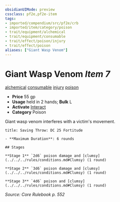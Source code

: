 ```yaml
---
obsidianUIMode: preview
cssclass: pf2e,pf2e-item
tags:
- imported/compendium/src/pf2e/crb
- imported/item/category/poison
- trait/equipment/alchemical
- trait/equipment/consumable
- trait/effect/poison/injury
- trait/effect/poison
aliases: ["Giant Wasp Venom"]
---
```

# Giant Wasp Venom *Item 7*  
[alchemical](alchemical.md)  [consumable](consumable.md)  [injury](injury.md)  [poison](rules/traits/poison.md)  

- **Price** 55 gp
- **Usage** held in 2 hands; **Bulk** L
- **Activate** [Interact](interact.md)
- **Category** Poison

Giant wasp venom interferes with a victim's movement.

```ad-inline-affliction
title: Saving Throw: DC 25 Fortitude

- **Maximum Duration**: 6 rounds

## Stages

**Stage 1** `2d6` poison damage and [clumsy](../../../rules/conditions.md#Clumsy) (1 round)

**Stage 2** `3d6` poison damage and [clumsy](../../../rules/conditions.md#Clumsy) (1 round)

**Stage 3** `4d6` poison and [clumsy](../../../rules/conditions.md#Clumsy) (1 round)
```

*Source: Core Rulebook p. 552*
